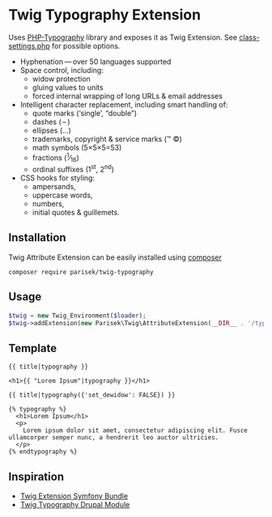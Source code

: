 Twig Typography Extension
=======================
Uses [PHP-Typography](https://github.com/mundschenk-at/php-typography) library and exposes it as Twig Extension. See [class-settings.php](https://github.com/mundschenk-at/php-typography/blob/0fa6cf412124171360eebab59ca77769c67c9740/src/class-settings.php#L247) for possible options.

*   Hyphenation — over 50 languages supported
*   Space control, including:
    -   widow protection
    -   gluing values to units
    -   forced internal wrapping of long URLs & email addresses
*   Intelligent character replacement, including smart handling of:
    -   quote marks (‘single’, “double”)
    -   dashes ( – )
    -   ellipses (…)
    -   trademarks, copyright & service marks (™ ©)
    -   math symbols (5×5×5=53)
    -   fractions (<sup>1</sup>⁄<sub>16</sub>)
    -   ordinal suffixes (1<sup>st</sup>, 2<sup>nd</sup>)
*   CSS hooks for styling:
    -   ampersands,
    -   uppercase words,
    -   numbers,
    -   initial quotes & guillemets.

## Installation

Twig Attribute Extension can be easily installed using [composer](http://getcomposer.org/)

    composer require parisek/twig-typography

## Usage

```php
$twig = new Twig_Environment($loader);
$twig->addExtension(new Parisek\Twig\AttributeExtension(__DIR__ . '/typography.yml'));
```

## Template

```twig
{{ title|typography }}
```

```twig
<h1>{{ "Lorem Ipsum"|typography }}</h1>
```

```twig
{{ title|typography({'set_dewidow': FALSE}) }}
```

```twig
{% typography %}
  <h1>Lorem Ipsum</h1>
  <p>
    Lorem ipsum dolor sit amet, consectetur adipiscing elit. Fusce ullamcorper semper nunc, a hendrerit leo auctor ultricies.
  </p>
{% endtypography %}
```

## Inspiration
- [Twig Extension Symfony Bundle](https://github.com/debach/typography-bundle)
- [Twig Typography Drupal Module](https://www.drupal.org/project/twig_typography)
